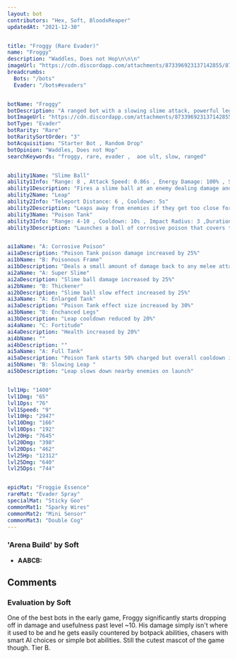 ```yaml
---
layout: bot
contributors: "Hex, Soft, BloodxReaper"
updatedAt: "2021-12-30"


title: "Froggy (Rare Evader)"
name: "Froggy"
description: "Waddles, Does not Hop\n\n\n"
imageUrl: "https://cdn.discordapp.com/attachments/873396923137142855/873397603478417438/froggy.png"
breadcrumbs:
  Bots: "/bots"
  Evader: "/bots#evaders"


botName: "Froggy"
botDescription: "A ranged bot with a slowing slime attack, powerful legs to leap away from enemies, and a devastating poison tank ultimate."
botImageUrl: "https://cdn.discordapp.com/attachments/873396923137142855/873397603478417438/froggy.png"
botType: "Evader"
botRarity: "Rare"
botRaritySortOrder: "3"
botAcquisition: "Starter Bot , Random Drop"
botOpinion: "Waddles, Does not Hop"
searchKeywords: "froggy, rare, evader ,  aoe ult, slow, ranged"


ability1Name: "Slime Ball"
ability1Info: "Range: 8 , Attack Speed: 0.86s , Energy Damage: 100% , Slow Enemies: 50%"
ability1Description: "Fires a slime ball at an enemy dealing damage and slowing their movement"
ability2Name: "Leap"
ability2Info: "Teleport Distance: 6 , Cooldown: 5s"
ability2Description: "Leaps away from enemies if they get too close for comfort"
ability3Name: "Poison Tank"
ability3Info: "Range: 4-10 , Cooldown: 10s , Impact Radius: 3 ,Duration: 3.5s ,Poison Damage per Second: 123%"
ability3Description: "Launches a ball of corrosive poison that covers the ground on landing. Deals significant poison damage over time to enemies caught in it."


ai1aName: "A: Corrosive Poison"
ai1aDescription: "Poison Tank poison damage increased by 25%"
ai1bName: "B: Poisonous Frame"
ai1bDescription: "Deals a small amount of damage back to any melee attackers"
ai2aName: "A: Super Slime"
ai2aDescription: "Slime ball damage increased by 25%"
ai2bName: "B: Thickener"
ai2bDescription: "Slime ball slow effect increased by 25%"
ai3aName: "A: Enlarged Tank"
ai3aDescription: "Poison Tank effect size increased by 30%"
ai3bName: "B: Enchanced Legs"
ai3bDescription: "Leap cooldown reduced by 20%"
ai4aName: "C: Fortitude"
ai4aDescription: "Health increased by 20%"
ai4bName: ""
ai4bDescription: ""
ai5aName: "A: Full Tank"
ai5aDescription: "Poison Tank starts 50% charged but overall cooldown is increased by 25%"
ai5bName: "B: Slowing Leap "
ai5bDescription: "Leap slows down nearby enemies on launch"


lvl1Hp: "1400"
lvl1Dmg: "65"
lvl1Dps: "76"
lvl1Speed: "9"
lvl10Hp: "2947"
lvl10Dmg: "166"
lvl10Dps: "192"
lvl20Hp: "7645"
lvl20Dmg: "398"
lvl20Dps: "462"
lvl25Hp: "12312"
lvl25Dmg: "640"
lvl25Dps: "744"


epicMat: "Froggie Essence"
rareMat: "Evader Spray"
specialMat: "Sticky Goo"
commonMat1: "Sparky Wires"
commonMat2: "Mini Sensor"
commonMat3: "Double Cog"
---
```


### 'Arena Build' by Soft
- **AABCB:**

## Comments

### Evaluation by Soft
One of the best bots in the early game, Froggy significantly starts dropping off in damage and usefulness past level ~10. His damage simply isn't where it used to be and he gets easily countered by botpack abilities, chasers with smart AI choices or simple bot abilities. Still the cutest mascot of the game though. Tier B.

